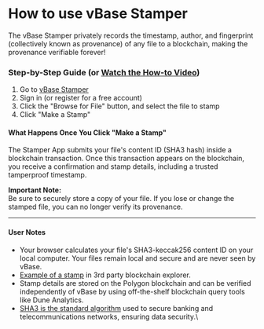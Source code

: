 # How to use vBase Stamper



The vBase Stamper privately records the timestamp, author, and fingerprint (collectively known as provenance) of any file to a blockchain, making the provenance verifiable forever!

### Step-by-Step Guide (or [Watch the How-to Video](https://www.youtube.com/watch?v=Joh_zw0XoGM))

1. Go to [vBase Stamper](https://app.vbase.com)
2. Sign in (or register for a free account)
3. Click the "Browse for File" button, and select the file to stamp
4. Click "Make a Stamp"

#### What Happens Once You Click "Make a Stamp"

The Stamper App submits your file's content ID (SHA3 hash) inside a blockchain transaction. Once this transaction appears on the blockchain, you receive a confirmation and stamp details, including a trusted tamperproof timestamp.

**Important Note:**\
Be sure to securely store a copy of your file. If you lose or change the stamped file, you can no longer verify its provenance.



***

#### User Notes

* Your browser calculates your file's SHA3-keccak256 content ID on your local computer. Your files remain local and secure and are never seen by vBase.
* [Example of a stamp](https://polygonscan.com/tx/0xe7dbb99c2f521a5c636d4cc7f6fd3c60cdf427c284230aa0093faac338b9d651) in 3rd party blockchain explorer.
* Stamp details are stored on the Polygon blockchain and can be verified independently of vBase by using off-the-shelf blockchain query tools like Dune Analytics.
* [SHA3 is the standard algorithm](https://en.wikipedia.org/wiki/SHA-3) used to secure banking and telecommunications networks, ensuring data security.\
